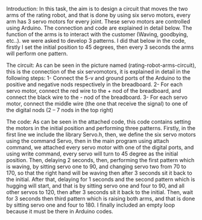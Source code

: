 Introduction: 
In this task, the aim is to design a circuit that moves the two arms of the rating robot, and that is done by using six servo motors, every arm has 3 servo motors for every joint. These servo motors are controlled using Arduino. The connection and code are explained in detail below. The function of the arms is to interact with the customer (Waving, goodbying, etc..). we were asked to develop 3 patterns. I did that below in the code, firstly I set the initial position to 45 degrees, then every 3 seconds the arms will perform one pattern.

The circuit: 
As can be seen in the picture named (rating-robot-arms-circuit), this is the connection of the six servomotors, it is explained in detail in the following steps:
1-	Connect the 5-v and ground ports of the Arduino to the positive and negative nods respectively in the breadboard.
2-	For each servo motor, connect the red wire to the + nod of the breadboard, and connect the black wire to the - nod of the breadboard.
3-	For each servo motor, connect the middle wire (the one that receive the signal) to one of the digital nods (2 – 7 nods in the top right)

The code:
As can be seen in the attached code, this code contains setting the motors in the initial position and performing three patterns. Firstly, in the first line we include the library Servo.h, then, we define the six servo motors using the command Servo, then in the main program using attach command, we attached every servo motor with one of the digital ports, and using write command, every servo will turn to 45 degree as the initial position. Then, delaying 2 seconds, then, performing the first pattern which is waving, by sitting servo one to 90, and changing servo two from 70 to 170, so that the right hand will be waving then after 3 seconds sit it back to the initial. After that, delaying for 1 seconds and the second pattern which is hugging will start, and that is by sitting servo one and four to 90, and all other servos to 120, then after 3 seconds sit it back to the initial. Then, wait for 3 seconds then third pattern which is raising both arms, and that is done by sitting servo one and four to 180. I finally included an empty loop because it must be there in Arduino codes.
